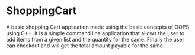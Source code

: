# ShoppingCart
A basic shopping Cart application made using the basic concepts of OOPS using C++. it is a simple command line application that allows the user to add items from a given list and the quantity for the same. Finally the user can checkout and will get the total amount payable for the same.
